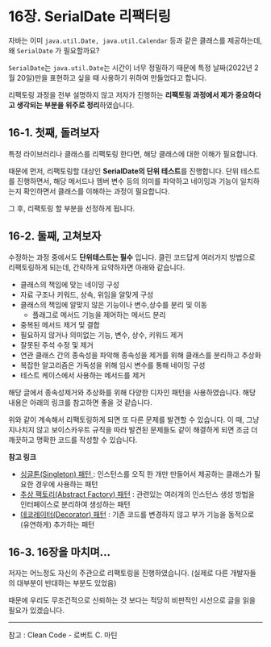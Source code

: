 # 16장. SerialDate 리팩터링

자바는 이미 `java.util.Date, java.util.Calendar` 등과 같은 클래스를 제공하는데, 왜 `SerialDate` 가 필요할까요?

`SerialDate`는 `java.util.Date`는 시간이 너무 정밀하기 때문에 특정 날짜(2022년 2월 20일)만을 표현하고 싶을 때 사용하기 위하여 만들었다고 합니다.

리팩토링 과정을 전부 설명하지 않고 저자가 진행하는 **리팩토링 과정에서 제가 중요하다고 생각되는 부분을 위주로 정리**하였습니다.





## 16-1. 첫째, 돌려보자

특정 라이브러리나 클래스를 리팩토링 한다면, 해당 클래스에 대한 이해가 필요합니다.

때문에 먼저, 리팩토링할 대상인 **SerialDate의 단위 테스트**를 진행합니다. 단위 테스트를 진행하면서, 해당 메서드나 멤버 변수 등의 의미를 파악하고 네이밍과 기능이 일치하는지 확인하면서 클래스를 이해하는 과정이 필요합니다.

그 후, 리팩토링 할 부분을 선정하게 됩니다.





## 16-2. 둘째, 고쳐보자

수정하는 과정 중에서도 **단위테스트는 필수** 입니다. 클린 코드답게 여러가지 방법으로 리팩토링하게 되는데, 간략하게 요약하자면 아래와 같습니다.

- 클래스의 책임에 맞는 네이밍 구성
- 자료 구조나 키워드, 상속, 위임을 알맞게 구성
- 클래스의 책임에 알맞지 않은 기능이나 변수,상수를 분리 및 이동
  - 플래그로 메서드 기능을 제어하는 메서드 분리
- 중복된 메서드 제거 및 결합
- 필요하지 않거나 의미없는 기능, 변수, 상수, 키워드 제거
- 잘못된 주석 수정 및 제거
- 연관 클래스 간의 종속성을 파악해 종속성을 제거를 위해 클래스를 분리하고 추상화
- 복잡한 알고리즘은 가독성을 위해 임시 변수를 통해 네이밍 구성
- 테스트 케이스에서 사용하는 메서드를 제거

해당 글에서 종속성제거와 추상화를 위해 다양한 디자인 패턴을 사용하였습니다. 해당 내용은 아래의 링크를 참고하면 좋을 것 같습니다.

위와 같이 계속해서 리팩토링하게 되면 또 다른 문제를 발견할 수 있습니다. 이 때, 그냥 지나치지 않고 보이스카우트 규칙을 따라 발견된 문제들도 같이 해결하게 되면 조금 더 깨끗하고 명확한 코드를 작성할 수 있습니다.



**참고 링크**

- [싱글톤(Singleton) 패턴 ](https://github.com/Nelmm/DesignPattern/tree/main/%EA%B0%9D%EC%B2%B4%EC%83%9D%EC%84%B1/1%EC%A3%BC%EC%B0%A8-%EC%8B%B1%EA%B8%80%ED%86%A4) : 인스턴스를 오직 한 개만 만들어서 제공하는 클래스가 필요한 경우에 사용하는 패턴
- [추상 팩토리(Abstract Factory) 패턴](https://github.com/Nelmm/DesignPattern/tree/main/%EA%B0%9D%EC%B2%B4%EC%83%9D%EC%84%B1/2%EC%A3%BC%EC%B0%A8-%EC%B6%94%EC%83%81%ED%8C%A9%ED%86%A0%EB%A6%AC) : 관련있는 여러개의 인스턴스 생성 방법을 인터페이스로 분리하여 생성하는 패턴
- [데코레이터(Decorator) 패턴](https://github.com/Nelmm/DesignPattern/tree/main/%EA%B5%AC%EC%A1%B0/5%EC%A3%BC%EC%B0%A8-%EB%8D%B0%EC%BD%94%EB%A0%88%EC%9D%B4%ED%84%B0) : 기존 코드를 변경하지 않고 부가 기능을 동적으로(유연하게) 추가하는 패턴





## 16-3. 16장을 마치며...

저자는 어느정도 자신의 주관으로 리팩토링을 진행하였습니다. (실제로 다른 개발자들의 대부분이 반대하는 부분도 있었음)

때문에 우리도 무조건적으로 신뢰하는 것 보다는 적당히 비판적인 시선으로 글을 읽을 필요가 있겠습니다.



---

참고 : Clean Code - 로버트 C. 마틴

